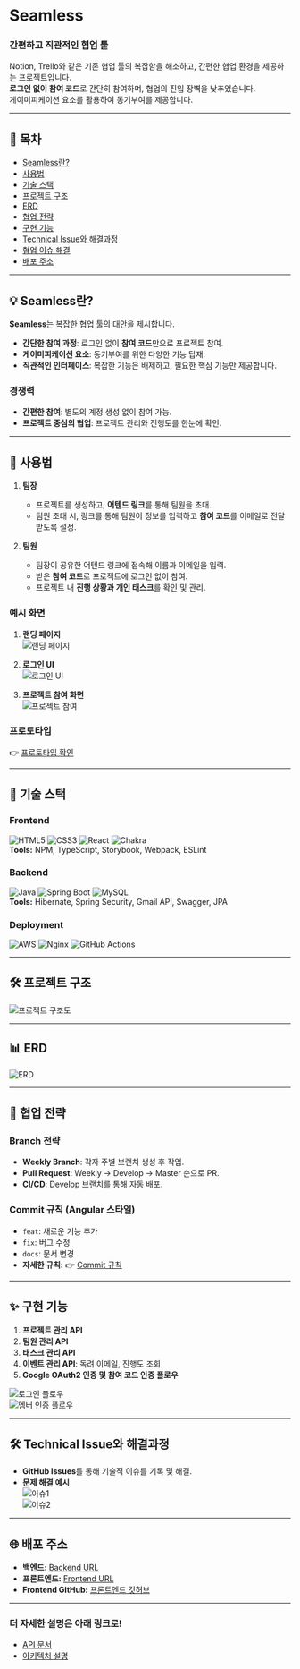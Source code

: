 # **Seamless**

### **간편하고 직관적인 협업 툴**
Notion, Trello와 같은 기존 협업 툴의 복잡함을 해소하고, 간편한 협업 환경을 제공하는 프로젝트입니다.  
**로그인 없이 참여 코드**로 간단히 참여하며, 협업의 진입 장벽을 낮추었습니다.  
게이미피케이션 요소를 활용하여 동기부여를 제공합니다.

---

## **📖 목차**

- [Seamless란?](#seamless란)
- [사용법](#사용법)
- [기술 스택](#기술-스택)
- [프로젝트 구조](#프로젝트-구조)
- [ERD](#erd)
- [협업 전략](#협업-전략)
- [구현 기능](#구현-기능)
- [Technical Issue와 해결과정](#technical-issue와-해결과정)
- [협업 이슈 해결](#협업-이슈-해결)
- [배포 주소](#배포-주소)

---

## **💡 Seamless란?**

**Seamless**는 복잡한 협업 툴의 대안을 제시합니다.
- **간단한 참여 과정**: 로그인 없이 **참여 코드**만으로 프로젝트 참여.
- **게이미피케이션 요소**: 동기부여를 위한 다양한 기능 탑재.
- **직관적인 인터페이스**: 복잡한 기능은 배제하고, 필요한 핵심 기능만 제공합니다.

### **경쟁력**
- **간편한 참여**: 별도의 계정 생성 없이 참여 가능.
- **프로젝트 중심의 협업**: 프로젝트 관리와 진행도를 한눈에 확인.

---

## **🚀 사용법**

1. **팀장**
    - 프로젝트를 생성하고, **어텐드 링크**를 통해 팀원을 초대.
    - 팀원 초대 시, 링크를 통해 팀원이 정보를 입력하고 **참여 코드**를 이메일로 전달받도록 설정.

2. **팀원**
    - 팀장이 공유한 어텐드 링크에 접속해 이름과 이메일을 입력.
    - 받은 **참여 코드**로 프로젝트에 로그인 없이 참여.
    - 프로젝트 내 **진행 상황과 개인 태스크**를 확인 및 관리.

### **예시 화면**
1. **랜딩 페이지**  
   ![랜딩 페이지](https://github.com/user-attachments/assets/070052c6-333d-49bc-8b6f-b272de5a8a9f)

2. **로그인 UI**  
   ![로그인 UI](https://github.com/user-attachments/assets/3d3e342e-7021-46da-8b40-fc1cf864edfc)

3. **프로젝트 참여 화면**  
   ![프로젝트 참여](https://github.com/user-attachments/assets/bf635f6c-299b-4f6c-9c7e-30a763ecd85f)

### **프로토타입**
👉 [프로토타입 확인](https://www.figma.com/design/ZhOOxxb7yLfcJORzvXLFjh)

---

## **🔧 기술 스택**

### **Frontend**
![HTML5](https://img.shields.io/badge/HTML5-E34F26?style=for-the-badge&logo=html5&logoColor=white) ![CSS3](https://img.shields.io/badge/CSS3-1572B6?style=for-the-badge&logo=css3&logoColor=white) ![React](https://img.shields.io/badge/React-20232A?style=for-the-badge&logo=react&logoColor=61DAFB) ![Chakra](https://img.shields.io/badge/chakra-%234ED1C5.svg?style=for-the-badge&logo=chakraui&logoColor=white)  
**Tools:** NPM, TypeScript, Storybook, Webpack, ESLint

### **Backend**
![Java](https://img.shields.io/badge/Java-ED8B00?style=for-the-badge&logo=openjdk&logoColor=white) ![Spring Boot](https://img.shields.io/badge/springboot-6DB33F?style=for-the-badge&logo=springboot&logoColor=white) ![MySQL](https://img.shields.io/badge/MySQL-00000F?style=for-the-badge&logo=mysql&logoColor=white)  
**Tools:** Hibernate, Spring Security, Gmail API, Swagger, JPA

### **Deployment**
![AWS](https://img.shields.io/badge/Amazon_AWS-232F3E?style=for-the-badge&logo=amazon-aws&logoColor=white) ![Nginx](https://img.shields.io/badge/nginx-%23009639.svg?style=for-the-badge&logo=nginx&logoColor=white) ![GitHub Actions](https://img.shields.io/badge/GitHub_Actions-2088FF?style=for-the-badge&logo=github-actions&logoColor=white)

---

## **🛠️ 프로젝트 구조**

![프로젝트 구조도](https://github.com/user-attachments/assets/2bc76c2c-ac20-4d67-b746-f4fa2b064cec)

---

## **📊 ERD**

![ERD](https://github.com/user-attachments/assets/fcac1f9b-2f0f-4276-9481-47748648e7bf)

---

## **🤝 협업 전략**

### **Branch 전략**
- **Weekly Branch**: 각자 주별 브랜치 생성 후 작업.
- **Pull Request**: Weekly → Develop → Master 순으로 PR.
- **CI/CD**: Develop 브랜치를 통해 자동 배포.

### **Commit 규칙** (Angular 스타일)
- `feat`: 새로운 기능 추가
- `fix`: 버그 수정
- `docs`: 문서 변경
- **자세한 규칙:** 👉 [Commit 규칙](https://quickest-asterisk-75d.notion.site/P2P-d38e691fbcbb4a719274fb91e48f91cd?p=1d0fac986a2e48e5a4152524214084e7&pm=s)

---

## **✨ 구현 기능**

1. **프로젝트 관리 API**
2. **팀원 관리 API**
3. **태스크 관리 API**
4. **이벤트 관리 API**: 독려 이메일, 진행도 조회
5. **Google OAuth2 인증 및 참여 코드 인증 플로우**

![로그인 플로우](https://github.com/user-attachments/assets/0dd89459-af2a-42be-9a06-18791d4e3f1b)  
![멤버 인증 플로우](https://github.com/user-attachments/assets/030044e6-054a-4c12-b63e-044064ae5cbd)

---

## **🛠️ Technical Issue와 해결과정**

- **GitHub Issues**를 통해 기술적 이슈를 기록 및 해결.
- **문제 해결 예시**  
  ![이슈1](https://github.com/user-attachments/assets/55fb2544-0547-4e1c-aa99-2deee1541767)  
  ![이슈2](https://github.com/user-attachments/assets/16174838-f3db-4161-98f6-54dda06d3e03)

---

## **🌐 배포 주소**

- **백엔드:** [Backend URL](http://3.36.254.166)
- **프론트엔드:** [Frontend URL](https://team1-fe.pages.dev/)
- **Frontend GitHub:** [프론트엔드 깃허브](https://github.com/kakao-tech-campus-2nd-step3/Team1_FE)

---

### **더 자세한 설명은 아래 링크로!**
- [API 문서](https://quickest-asterisk-75d.notion.site/P2P-d38e691fbcbb4a719274fb91e48f91cd?p=905fd6f9a8a140178580b5fd9593e0fe&pm=s)
- [아키텍처 설명](https://github.com/kakao-tech-campus-2nd-step3/Team1_BE/wiki/%ED%94%84%EB%A1%9C%EC%A0%9D%ED%8A%B8-%EC%95%84%ED%82%A4%ED%85%8D%EC%B2%98%EC%97%90-%EB%8C%80%ED%95%9C-%EC%9E%90%EC%84%B8%ED%95%9C-%EC%84%A4%EB%AA%85)